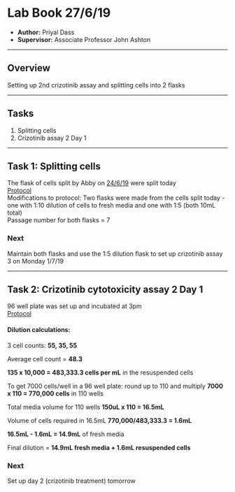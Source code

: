 # Lab Book 27/6/19
- **Author:** Priyal Dass
- **Supervisor:** Associate Professor John Ashton
------------------------------------------------------------------
## Overview

Setting up 2nd crizotinib assay and splitting cells into 2 flasks

------------------------------------------------------------------
## Tasks
1. Splitting cells
2. Crizotinib assay 2 Day 1

------------------------------------------------------------------
## Task 1: Splitting cells
The flask of cells split by Abby on [24/6/19](../Daily_lab_book/LB_19-06-24.md) were split today <br>
[Protocol](../Protocols/Splitting_cells.md)<br>
Modifications to protocol:
Two flasks were made from the cells split today - one with 1:10 dilution of cells to fresh media and one with 1:5 (both 10mL total)<br>
Passage number for both flasks = 7

### Next
Maintain both flasks and use the 1:5 dilution flask to set up crizotinib assay 3 on Monday 1/7/19

------------------------------------------------------------------
## Task 2: Crizotinib cytotoxicity assay 2 Day 1

96 well plate was set up and incubated at 3pm<br>
[Protocol](../Protocols/SRB_Cytotoxicity_assay.md)<br>

#### Dilution calculations:

3 cell counts: **55, 35, 55**

Average cell count = **48.3**

**135 x 10,000 = 483,333.3 cells per mL** in the resuspended cells

To get 7000 cells/well in a 96 well plate: round up to 110 and multiply
**7000 x 110 = 770,000 cells** in 110 wells

Total media volume for 110 wells **150uL x 110 = 16.5mL**

Volume of cells required in 16.5mL **770,000/483,333.3 = 1.6mL**

**16.5mL - 1.6mL = 14.9mL** of fresh media

Final dilution = **14.9mL fresh media + 1.6mL resuspended cells**

### Next

Set up day 2 (crizotinib treatment) tomorrow
